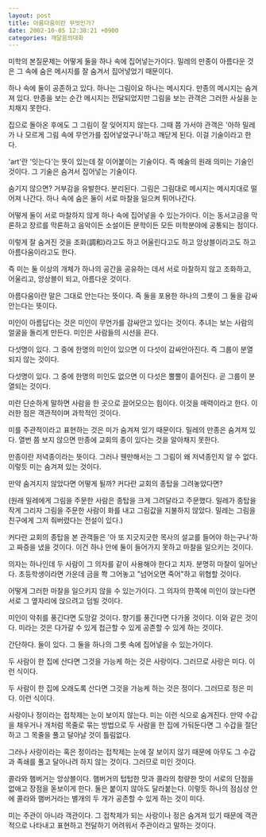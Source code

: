 ```yaml
---
layout: post
title: 아름다움이란 무엇인가?
date: 2002-10-05 12:38:21 +0900
categories: 깨달음의대화
---
```

미학의 본질문제는 어떻게 둘을 하나 속에 집어넣는가이다. 밀레의 만종이 아름다운 것은 그 속에 숨은 메시지를 잘 숨겨서 집어넣었기 때문이다.
  

  
하나 속에 둘이 공존하고 있다. 하나는 그림이요 하나는 메시지다. 만종의 메시지는 숨겨져 있다. 만종을 보는 순간 메시지는 전달되었지만 그림을 보는 관객은 그러한 사실을 눈치채지 못한다.
  

  
집으로 돌아온 후에도 그 그림이 잘 잊어지지 않는다. 그때 쯤 가서야 관객은 '아하 밀레가 나 모르게 그림 속에 무언가를 집어넣었구나'하고 깨닫게 된다. 이걸 기술이라고 한다.
  

  
'art'란 '잇는다'는 뜻이 있는데 잘 이어붙이는 기술이다. 즉 예술의 원래 의미는 기술인 것이다. 그 기술은 숨겨서 집어넣는 기술이다.
  

  
숨기지 않으면? 거부감을 유발한다. 분리된다. 그림은 그림대로 메시지는 메시지대로 떨어져 나간다. 하나 속에 숨은 둘이 서로 마찰을 일으켜 튀어나간다.
  

  
어떻게 둘이 서로 마찰하지 않게 하나 속에 집어넣을 수 있는가이다. 이는 동서고금을 막론하고 장르를 막론하고 음악이든 소설이든 문학이든 모든 미학분야에 공통되는 점이다.
  

  
이렇게 잘 숨겨진 것을 조화(調和)라고도 하고 어울린다고도 하고 앙상블이라고도 하고 아름다움이라고도 한다.
  

  
즉 미는 둘 이상의 개체가 하나의 공간을 공유하는 데서 서로 마찰하지 않고 조화하고, 어울리고, 앙상블이 되고, 아름다운 것이다.
  

  
아름다움이란 말은 그대로 안는다는 뜻이다. 즉 둘을 포용한 하나의 그릇이 그 둘을 감싸안는다는 뜻이다.
  

  
미인이 아름답다는 것은 미인이 무언가를 감싸안고 있다는 것이다. 추녀는 보는 사람의 얼굴을 돌리게 만든다. 미인은 사람들의 시선을 끈다.
  

  
다섯명이 있다. 그 중에 한명의 미인이 있으면 이 다섯이 감싸안아진다. 즉 그룹이 분열되지 않는 것이다.
  

  
다섯명이 있다. 그 중에 한명의 미인도 없으면 이 다섯은 뿔뿔이 흩어진다. 곧 그룹이 분열되는 것이다.
  

  
미란 단순하게 말하면 사람을 한 곳으로 끌어모으는 힘이다. 이것을 매력이라고 한다. 이러한 점은 객관적이며 과학적인 것이다.
  

  
미를 주관적이라고 표현하는 것은 미가 숨겨져 있기 때문이다. 밀레의 만종은 숨겨져 있다. 열번 쯤 보지 않으면 만종에 교회의 종이 있다는 것을 알아채지 못한다.
  

  
만종이란 저녁종이라는 뜻이다. 그러나 웬만해서는 그 그림이 왜 저녁종인지 알 수 없다. 이렇듯 미는 숨겨져 있는 것이다.
  

  
만약 숨겨지지 않았다면 어떻게 될까? 커다란 교회의 종탑을 그려놓았다면?
  
(원래 밀레에게 그림을 주문한 사람은 종탑을 크게 그려달라고 주문했다. 밀레가 종탑을 작게 그리자 그림을 주문한 사람이 화를 내고 그림값을 지불하지 않았다. 밀레는 그림을 친구에게 그저 줘버렸다는 전설이 있다.)
  

  
커다란 교회의 종탑을 본 관객들은 '아 또 지긋지긋한 목사의 설교를 들어야 하는구나'하고 짜증을 냈을 것이다. 이건 하나 안에 둘이 들어가지 못하고 마찰을 일으키는 것이다.
  

  
의자는 하나인데 두 사람이 그 의자를 같이 사용해야 한다고 치자. 분명히 마찰이 일어난다. 초등학생이라면 가운데 금을 쫙 그어놓고 "넘어오면 죽어"하고 위협할 것이다.
  

  
어떻게 그러한 마찰을 일으키지 않을 수 있는가이다. 그 의자의 한쪽에 미인이 앉는다면 서로 그 옆자리에 앉으려고 덤빌 것이다.
  

  
미인이 악취를 풍긴다면 도망갈 것이다. 향기를 풍긴다면 다가올 것이다. 이와 같은 것이다. 미라는 것은 다가갈 수 있게 접근할 수 있게 공존할 수 있게 하는 것이다.
  

  
간단하다. 둘이 있다. 그 둘을 하나의 그릇 속에 집어넣을 수 있는가이다.
  

  
두 사람이 한 집에 산다면 그것을 가능케 하는 것은 사랑이다. 그러므로 사랑은 미다. 이런 식이다.
  

  
두 사람이 한 집에 오래도록 산다면 그것을 가능케 하는 것은 정이다. 그러므로 정은 미다. 이런 식이다.
  

  
사랑이나 정이라는 접착제는 눈이 보이지 않는다. 미는 이런 식으로 숨겨진다. 만약 수갑을 채우거나 개처럼 목줄로 묶는 방법으로 두 사람을 한 집에 가둬둔다면 그 수갑을 절단하고 그 목줄을 풀고 달아날 것이 틀림없다.
  

  
그러나 사랑이라는 혹은 정이라는 접착제는 눈에 잘 보이지 않기 때문에 아무도 그 수갑과 족쇄를 풀고 달아나려 하지 않는 것이다. 그러므로 미인 것이다.
  

  
콜라와 햄버거는 앙상블이다. 햄버거의 텁텁한 맛과 콜라의 청량한 맛이 서로의 단점을 없애고 장점을 돋보이게 한다. 둘은 붙이지 않아도 달라붙는다. 이렇듯 하나의 점심상 안에 콜라와 햄버거라는 별개의 두 개가 공존할 수 있게 하는 것이 미다.
  

  
미는 주관이 아니라 객관이다. 그 접착제가 되는 사랑이나 정은 숨겨져 있기 때문에 객관적으로 나타내고 표현하고 전달하기 어려워서 주관이라고 말하는 것이다.